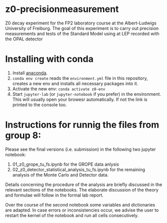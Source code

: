 # z0-precisionmeasurement

Z0 decay experiment for the FP2 laboratory course at the Albert-Ludwigs University of Freiburg.
The goal of this experiment is to carry out precision measurements and tests of the Standard Model using at LEP recorded with the OPAL detector

# Installing with conda

1. Install [anaconda](https://docs.anaconda.com/anaconda/install/).
2. `conda env create` reads the `environment.yml` file in this
   repository, creates a new env and installs all necessary packages
   into it.
3. Activate the new env: `conda activate z0-env`
4. Start `jupyter-lab` (or `jupyter-notebook` if you prefer) in the
   environment. This will usually open your browesr automatically. If
   not the link is printed to the console too.

# Instructions for runnig the files from group 8:

Please see the final versions (i.e. submission) in the following two jupyter notebook:
1. 01_z0_grope_tu_fs.ipynb for the GROPE data anlysis
2. 02_z0_detector_statistical_analysis_tu_fs.ipynb for the remaining analysis of the Monte Carlo and Detector data.

Details concerning the procedure of the analysis are briefly discussed in the relevant sections of the notebooks. The elaborate discussion of the theory and formulae will follow in the formal lab report.

Over the course of the second notebook some variables and dictionaries are adapted. In case errors or inconsistencies occur, we advise the user to restart the kernel of the notebook and run all cells consecutively.

